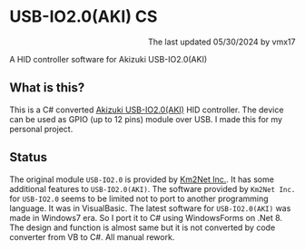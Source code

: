 # USB-IO2.0(AKI) CS
<p align="right"> The last updated 05/30/2024 by vmx17</p>  
A HID controller software for Akizuki USB-IO2.0(AKI)  

## What is this?
This is a C# converted [Akizuki USB-IO2.0(AKI)](https://akizukidenshi.com/catalog/g/g105131/) HID controller. The device can be used as GPIO (up to 12 pins) module over USB.
I made this for my personal project.

## Status
The original module `USB-IO2.0` is provided by [Km2Net Inc.](https://km2net.com/usb-io2.0/io_sample_kai.shtml). It has some additional features to `USB-IO2.0(AKI)`.
The software provided by `Km2Net Inc.` for `USB-IO2.0` seems to be limited not to port to another programming language. It was in VisualBasic.
The latest software for `USB-IO2.0(AKI)` was made in Windows7 era. So I port it to C# using WindowsForms on .Net 8.
The design and function is almost same but it is not converted by code converter from VB to C#. All manual rework.
